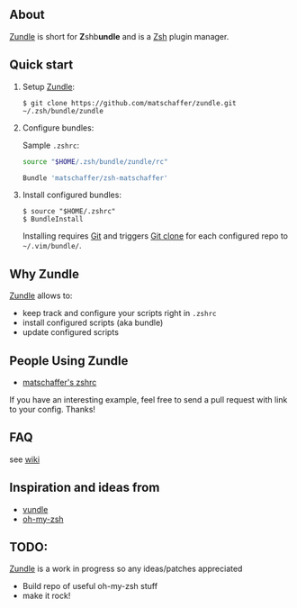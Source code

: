 ## About

[Zundle] is short for **Z**shb**undle** and is a [Zsh] plugin manager.

## Quick start

1. Setup [Zundle]:

     ```
     $ git clone https://github.com/matschaffer/zundle.git ~/.zsh/bundle/zundle
     ```

2. Configure bundles:

     Sample `.zshrc`:

     ```sh
     source "$HOME/.zsh/bundle/zundle/rc"

     Bundle 'matschaffer/zsh-matschaffer'
     ```

3. Install configured bundles:

     ```
     $ source "$HOME/.zshrc"
     $ BundleInstall
     ```

     Installing requires [Git] and triggers [Git clone](http://gitref.org/creating/#clone) for each configured repo to `~/.vim/bundle/`.

## Why Zundle

[Zundle] allows to:

- keep track and configure your scripts right in `.zshrc`
- install configured scripts (aka bundle)
- update configured scripts

## People Using Zundle

   * [matschaffer's zshrc](https://github.com/matschaffer/zsh-matschaffer/blob/master/zshrc)

   If you have an interesting example, feel free to send a pull request with link to your config. Thanks!

## FAQ

see [wiki](/matschaffer/zundle/wiki)

## Inspiration and ideas from

* [vundle]
* [oh-my-zsh]

## TODO:

[Zundle] is a work in progress so any ideas/patches appreciated

* Build repo of useful oh-my-zsh stuff
* make it rock!

[Zundle]:https://github.com/matschaffer/zundle
[Zsh]:http://www.zsh.org
[Git]:http://git-scm.com

[vundle]:https://github.com/gmarik/vundle
[oh-my-zsh]:https://github.com/robbyrussell/oh-my-zsh
